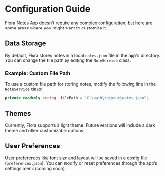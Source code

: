 
# Configuration Guide

Flora Notes App doesn’t require any complex configuration, but here are some areas where you might want to customize it.

## Data Storage

By default, Flora stores notes in a local `notes.json` file in the app's directory. You can change the file path by editing the `NoteService` class.

### Example: Custom File Path

To use a custom file path for storing notes, modify the following line in the `NoteService` class:

```csharp
private readonly string _filePath = "C:\path\to\your\notes.json";
```

## Themes

Currently, Flora supports a light theme. Future versions will include a dark theme and other customizable options.

## User Preferences

User preferences like font size and layout will be saved in a config file (`preferences.json`). You can modify or reset preferences through the app’s settings menu (coming soon).
    